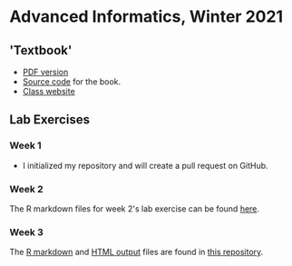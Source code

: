 # Advanced Informatics, Winter 2021

## 'Textbook'

* [PDF version](compskills.pdf)
* [Source code](https://github.com/ThorntonLab/ComputerSkills4GradStudents) for the book.
* [Class website](http://www.molpopgen.org/AdvancedInformatics2021/)

## Lab Exercises

### Week 1

* I initialized my repository and will create a pull request on GitHub.

### Week 2

The R markdown files for week 2's lab exercise can be found [here](https://github.com/swd12012/AdvancedInformatics_Rmd).

### Week 3

The [R markdown](https://github.com/swd12012/AI-week3/blob/master/week3.Rmd) and [HTML output](https://github.com/swd12012/AI-week3/blob/master/week3.html) files are found in [this repository](https://github.com/swd12012/AI-week3).
